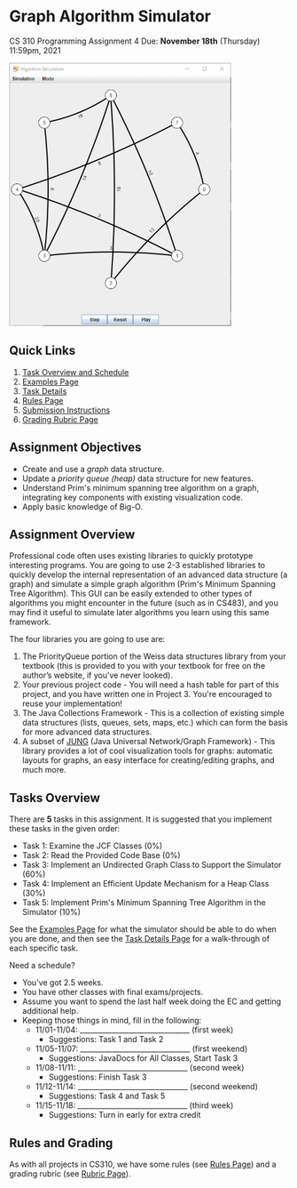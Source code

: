 # Graph Algorithm Simulator

CS 310 Programming Assignment 4 Due: **November 18th** (Thursday) 11:59pm, 2021

<img src="animated.gif" width="400px" />

## Quick Links
1. [Task Overview and Schedule](#tasks-overview)
2. [Examples Page](EXAMPLES.md)
4. [Task Details](TASKS.md)
5. [Rules Page](RULES.md)
6. [Submission Instructions](RULES.md#submission-instructions)
7. [Grading Rubric Page](GRADING.md)

## Assignment Objectives
- Create and use a _graph_ data structure.
- Update a _priority queue (heap)_ data structure for new features.
- Understand Prim's minimum spanning tree algorithm on a graph, integrating key components with existing visualization code.
- Apply basic knowledge of Big-O.

## Assignment Overview
Professional code often uses existing libraries to quickly prototype interesting programs. You are going to use 2-3 established libraries to quickly develop the internal representation of an advanced data structure (a graph) and simulate a simple graph algorithm (Prim's Minimum Spanning Tree Algorithm). This GUI can be easily extended to other types of algorithms you might encounter in the future (such as in CS483), and you may find it useful to simulate later algorithms you learn using this same framework.

The four libraries you are going to use are:
1. The PriorityQueue portion of the Weiss data structures library from your textbook (this is provided to you with your textbook for free on the author’s website, if you’ve never looked).
2. Your previous project code - You will need a hash table for part of this project, and you have written one in Project 3. You're encouraged to reuse your implementation!
3. The Java Collections Framework - This is a collection of existing simple data structures (lists, queues, sets, maps, etc.) which can form the basis for more advanced data structures.
4. A subset of [JUNG](http://jung.sourceforge.net/) (Java Universal Network/Graph Framework) - This library provides a lot of cool visualization tools for graphs: automatic layouts for graphs, an easy interface for creating/editing graphs, and much more.

## Tasks Overview

There are **5** tasks in this assignment. It is suggested that you implement these tasks in the given order:

- Task 1: Examine the JCF Classes (0%)
- Task 2: Read the Provided Code Base (0%)
- Task 3: Implement an Undirected Graph Class to Support the Simulator (60%)
- Task 4: Implement an Efficient Update Mechanism for a Heap Class (30%)
- Task 5: Implement Prim's Minimum Spanning Tree Algorithm in the Simulator (10%)

See the [Examples Page](EXAMPLES.md "") for what the simulator should be able to do when you are done, and then see the [Task Details Page](TASKS.md "") for a walk-through of each specific task.

Need a schedule?
- You've got 2.5 weeks.
- You have other classes with final exams/projects.
- Assume you want to spend the last half week doing the EC and getting additional help.
- Keeping those things in mind, fill in the following:
  - 11/01-11/04: _______________________________ (first week)
    - Suggestions: Task 1 and Task 2
  - 11/05-11/07: _______________________________ (first weekend)
    - Suggestions: JavaDocs for All Classes, Start Task 3
  - 11/08-11/11: _______________________________ (second week)
    - Suggestions: Finish Task 3
  - 11/12-11/14: _______________________________ (second weekend)
    - Suggestions: Task 4 and Task 5
  - 11/15-11/18: _______________________________ (third week)
    - Suggestions: Turn in early for extra credit

## Rules and Grading
As with all projects in CS310, we have some rules (see [Rules Page](RULES.md "")) and a grading rubric (see [Rubric Page](GRADING.md "")).
